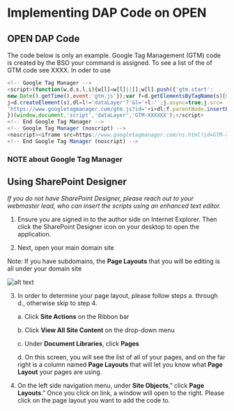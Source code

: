 # Implementing DAP Code on OPEN

## OPEN DAP Code
The code below is only an example. Google Tag Management (GTM) code is created by the BSO your command is assigned. To see a list of the of GTM code see XXXX. In oder to use 

```javascript
<!-- Google Tag Manager -->
<script>(function(w,d,s,l,i){w[l]=w[l]||[];w[l].push({'gtm.start':
new Date().getTime(),event:'gtm.js'});var f=d.getElementsByTagName(s)[0],
j=d.createElement(s),dl=l!='dataLayer'?'&l='+l:'';j.async=true;j.src=
'https://www.googletagmanager.com/gtm.js?id='+i+dl;f.parentNode.insertBefore(j,f);
})(window,document,'script','dataLayer','GTM-XXXXXX');</script>
<!-- End Google Tag Manager -->
<!-- Google Tag Manager (noscript) -->
<noscript><iframe src=https://www.googletagmanager.com/ns.html?id=GTM-XXXXXX height="0" width="0" style="display:none;visibility:hidden"></iframe></noscript>
<!-- End Google Tag Manager (noscript) -->
```

### NOTE about Google Tag Manager


## Using SharePoint Designer
*If you do not have SharePoint Designer, please reach out to your webmaster lead, who can insert the scripts using an enhanced text editor.*
  
  1. Ensure you are signed in to the author side on Internet Explorer. Then click the SharePoint Designer icon on your desktop to open the application.
  
  2. Next, open your main domain site
  
  Note: If you have subdomains, the **Page Layouts** that you will be editing is all under your domain site
  
  ![alt text](https://github.com/usnavy/DAP-Implantation/blob/master/images/image-1.PNG "Logo Title Text 1")
  
  
  3. In order to determine your page layout, please follow steps a. through d., otherwise skip to step 4.
     
     a. Click **Site Actions** on the Ribbon bar
     
     b. Click **View All Site Content** on the drop-down menu
     
     c. Under **Document Libraries**, click **Pages**
     
     d. On this screen, you will see the list of all of your pages, and on the far right is a column named **Page Layouts** that will let you know what **Page Layout** your pages are using.
  
  4. On the left side navigation menu, under **Site Objects**,” click **Page Layouts**.” Once you click on link, a window will open to the right. Please click on the page layout you want to add the code to.
